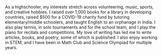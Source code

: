 As a highschooler, my interests stretch across volunteering, music, sports, and creative hobbies. 
I raised over 1,000 books for a library in developing countries, raised $500 for a COVID-19 charity fund by tutoring elementary/middle schoolers, and taught English to an orphanage in India.
I also play tennis, in solo tournaments and for the school team, and I play the piano for recitals and competitions.
My love of writing has led me to write articles, books, and poetry, some of which is published.
I also enjoy working in STEM, and I have been in Math Club and Science Olympiad for multiple years.
